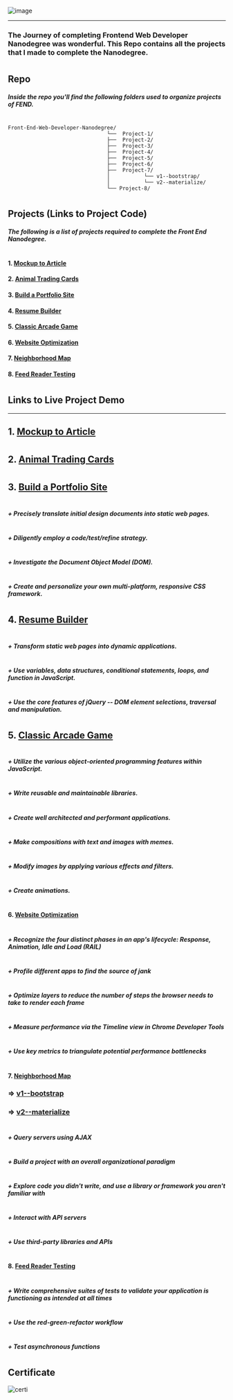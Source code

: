 ![image]

[image]:https://raw.githubusercontent.com/jaikathuria/Front-End-Web-Developer-Nanodegree/master/readme/header.png?token=AMzQ10zLpeCzXflQRNkyjqZubcgYKTisks5YFmZtwA%3D%3D "Frontend Web Developer"
_________________________
### The Journey of completing Frontend Web Developer Nanodegree was wonderful. This Repo contains all the projects that I made to complete the Nanodegree.
#
#
#

## Repo

##### Inside the repo you'll find the following folders used to organize projects of FEND.
#
#
```
Front-End-Web-Developer-Nanodegree/
                                └──  Project-1/
                                ├──  Project-2/
                                ├──  Project-3/
                                ├──  Project-4/
                                ├──  Project-5/
                                ├──  Project-6/
                                ├──  Project-7/
                                │           └── v1--bootstrap/
                                │           └── v2--materialize/
                                └── Project-8/
```
#
#
## Projects (Links to Project Code)

##### The following is a list of projects required to complete the Front End Nanodegree.
#
#### 1. [Mockup to Article](https://github.com/jaikathuria/Front-End-Web-Developer-Nanodegree/tree/master/Project-1)
#### 2. [Animal Trading Cards](https://github.com/jaikathuria/Front-End-Web-Developer-Nanodegree/tree/master/Project-2)
#### 3. [Build a Portfolio Site](https://github.com/jaikathuria/Front-End-Web-Developer-Nanodegree/tree/master/Project-3)
#### 4. [Resume Builder](https://github.com/jaikathuria/Front-End-Web-Developer-Nanodegree/tree/master/Project-4)
#### 5. [Classic Arcade Game](https://github.com/jaikathuria/Front-End-Web-Developer-Nanodegree/tree/master/Project-5)
#### 6. [Website Optimization](https://github.com/jaikathuria/Front-End-Web-Developer-Nanodegree/tree/master/Project-6)
#### 7. [Neighborhood Map](https://github.com/jaikathuria/Front-End-Web-Developer-Nanodegree/tree/master/Project-7)
#### 8. [Feed Reader Testing](https://github.com/jaikathuria/Front-End-Web-Developer-Nanodegree/tree/master/Project-8)
#
#
#
#
#
#
#
## Links to Live Project Demo
____________________________________________________________________________________________
## 1. [Mockup to Article](https://jaikathuria.github.io/Front-End-Web-Developer-Nanodegree/Project-1/)
#
## 2. [Animal Trading Cards](https://jaikathuria.github.io/Front-End-Web-Developer-Nanodegree/Project-2/)
#
## 3. [Build a Portfolio Site](https://jaikathuria.github.io/Front-End-Web-Developer-Nanodegree/Project-3/)
#
##### + Precisely translate initial design documents into static web pages.
#
##### + Diligently employ a code/test/refine strategy.
#
##### + Investigate the Document Object Model (DOM).
#
##### + Create and personalize your own multi-platform, responsive CSS framework.
#
## 4. [Resume Builder](https://jaikathuria.github.io/Front-End-Web-Developer-Nanodegree/Project-4/)
#
##### + Transform static web pages into dynamic applications.
#
##### + Use variables, data structures, conditional statements, loops, and function in JavaScript.
#
##### + Use the core features of jQuery -- DOM element selections, traversal and manipulation.
#
## 5. [Classic Arcade Game](https://jaikathuria.github.io/Front-End-Web-Developer-Nanodegree/Project-5/)
#
##### + Utilize the various object-oriented programming features within JavaScript.
#
##### + Write reusable and maintainable libraries.
#
##### + Create well architected and performant applications.
#
##### + Make compositions with text and images with memes.
#
##### + Modify images by applying various effects and filters.
#
##### + Create animations.
#
#### 6. [Website Optimization](https://jaikathuria.github.io/Front-End-Web-Developer-Nanodegree/Project-6/)
#
##### + Recognize the four distinct phases in an app's lifecycle: Response, Animation, Idle and Load (RAIL)
#
##### + Profile different apps to find the source of jank
#
##### + Optimize layers to reduce the number of steps the browser needs to take to render each frame
#
##### + Measure performance via the Timeline view in Chrome Developer Tools
#
##### + Use key metrics to triangulate potential performance bottlenecks
#
#### 7. [Neighborhood Map](#)
### =>  [v1--bootstrap](https://jaikathuria.github.io/Front-End-Web-Developer-Nanodegree/Project-7/v1--bootstrap/)
### =>  [v2--materialize](https://jaikathuria.github.io/Front-End-Web-Developer-Nanodegree/Project-7/v2--materialize/)
#
##### + Query servers using AJAX
#
##### + Build a project with an overall organizational paradigm
#
##### + Explore code you didn't write, and use a library or framework you aren't familiar with
#
##### + Interact with API servers
#
##### + Use third-party libraries and APIs
#
#### 8. [Feed Reader Testing](https://jaikathuria.github.io/Front-End-Web-Developer-Nanodegree/Project-8/)
#
##### + Write comprehensive suites of tests to validate your application is functioning as intended at all times
#
##### + Use the red-green-refactor workflow
#
##### + Test asynchronous functions
#
#
#

## Certificate

![certi]

[certi]:https://raw.githubusercontent.com/jaikathuria/Front-End-Web-Developer-Nanodegree/master/readme/certificate.png?token=AMzQ19zeUlsHYdAHaojQ_y236k_V-G_eks5YFmXGwA%3D%3D "Certificate"
